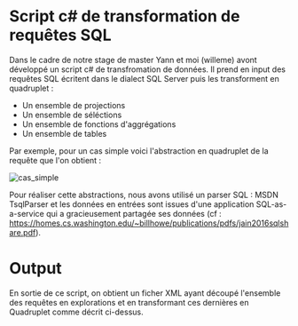 # Script c# de transformation de requêtes SQL

Dans le cadre de notre stage de master Yann et moi (willeme) avont développé un script c# de transfromation de données. Il prend en input des requêtes SQL écritent dans le dialect SQL Server puis les transforment en quadruplet : 
 - Un ensemble de projections
 - Un ensemble de séléctions
 - Un ensemble de fonctions d'aggrégations
 - Un ensemble de tables

Par exemple, pour un cas simple voici l'abstraction en quadruplet de la requête que l'on obtient : 

![cas_simple](https://user-images.githubusercontent.com/15943103/44573805-eb01fe00-a787-11e8-90f3-04e222be47ff.png)

Pour réaliser cette abstractions, nous avons utilisé un parser SQL : MSDN TsqlParser et les données en entrées sont issues d'une application SQL-as-a-service qui a gracieusement partagée ses données (cf : https://homes.cs.washington.edu/~billhowe/publications/pdfs/jain2016sqlshare.pdf).


# Output

En sortie de ce script, on obtient un ficher XML ayant découpé l'ensemble des requêtes en explorations et en transformant ces dernières en Quadruplet comme décrit ci-dessus.

